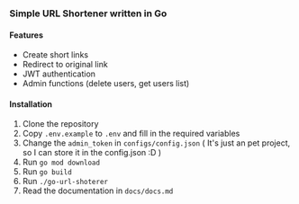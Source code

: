 ### Simple URL Shortener written in Go

#### Features

- Create short links
- Redirect to original link
- JWT authentication
- Admin functions (delete users, get users list)

#### Installation

1. Clone the repository
2. Copy `.env.example` to `.env` and fill in the required variables
3. Change the `admin_token` in `configs/config.json` ( It's just an pet project, so I can store it in the config.json :D )
4. Run `go mod download`
5. Run `go build`
6. Run `./go-url-shoterer`
7. Read the documentation in `docs/docs.md`